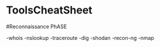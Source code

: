 # ToolsCheatSheet

#Reconnaissance PhASE

-whois
-nslookup
-traceroute
-dig
-shodan
-recon-ng
-nmap
